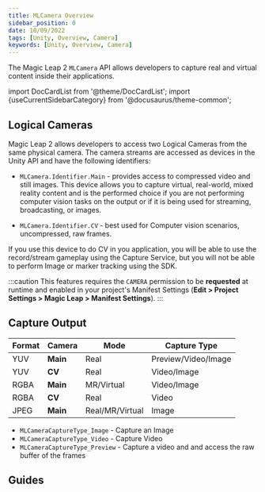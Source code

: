 ```yaml
---
title: MLCamera Overview
sidebar_position: 0
date: 10/09/2022
tags: [Unity, Overview, Camera]
keywords: [Unity, Overview, Camera]
---
```


The Magic Leap 2 `MLCamera` API allows developers to capture real and virtual content inside their applications.

import DocCardList from '@theme/DocCardList';
import {useCurrentSidebarCategory} from '@docusaurus/theme-common';

## Logical Cameras

Magic Leap 2 allows developers to access two Logical Cameras from the same physical camera. The camera streams are accessed as devices in the Unity API and have the following identifiers:

- `MLCamera.Identifier.Main` - provides access to compressed video and still images. This device allows you to capture virtual, real-world, mixed reality content and is the performed choice if you are not performing computer vision tasks on the output or if it is being used for streaming, broadcasting, or images.
  
- `MLCamera.Identifier.CV` - best used for Computer vision scenarios, uncompressed, raw frames.

If you use this device to do CV in you application, you will be able to use the record/stream gameplay using the Capture Service, but you will not be able to perform Image or marker tracking using the SDK.

:::caution
This features requires the `CAMERA` permission to be **requested** at runtime and enabled in your project's Manifest Settings (**Edit > Project Settings > Magic Leap > Manifest Settings**).
:::

## Capture Output

| Format | Camera | Mode | Capture Type |
|---|---|---|---|
| YUV | **Main** | Real | Preview/Video/Image |
| YUV | **CV** | Real | Video/Image |
| RGBA | **Main** | MR/Virtual | Video/Image |
| RGBA | **CV** | Real | Video |
| JPEG | **Main** | Real/MR/Virtual | Image |


- `MLCameraCaptureType_Image` - Capture an Image
- `MLCameraCaptureType_Video` - Capture Video
- `MLCameraCaptureType_Preview` - Capture a video and and access the raw buffer of the frames

## Guides

<DocCardList items={useCurrentSidebarCategory().items}/>

